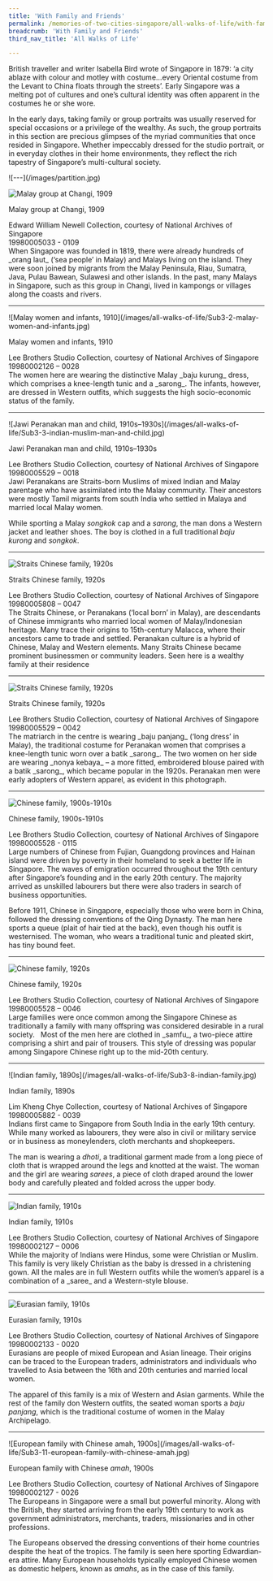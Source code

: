 ```yaml
---
title: 'With Family and Friends'
permalink: /memories-of-two-cities-singapore/all-walks-of-life/with-family-and-friends/
breadcrumb: 'With Family and Friends'
third_nav_title: 'All Walks of Life'

---
```


British traveller and writer Isabella Bird wrote of Singapore in 1879: ‘a city ablaze with colour and motley with costume…every Oriental costume from the Levant to China floats through the streets’. Early Singapore was a melting pot of cultures and one’s cultural identity was often apparent in the costumes he or she wore.  

In the early days, taking family or group portraits was usually reserved for special occasions or a privilege of the wealthy. As such, the group portraits in this section are precious glimpses of the myriad communities that once resided in Singapore. Whether impeccably dressed for the studio portrait, or in everyday clothes in their home environments, they reflect the rich tapestry of Singapore’s multi-cultural society. 
<p></p>
![---](/images/partition.jpg)

![Malay group at Changi, 1909](/images/all-walks-of-life/Sub3-1-malay-group-at-changi-cr.jpg)
<div class="custom-caption">
<div><p>Malay group at Changi, 1909</p></div>
<div>Edward William Newell Collection, courtesy of National Archives of Singapore</div>
<div>19980005033 - 0109</div>
</div>
When Singapore was founded in 1819, there were already hundreds of _orang laut_ (‘sea people’ in Malay) and Malays living on the island. They were soon joined by migrants from the Malay Peninsula, Riau, Sumatra, Java, Pulau Bawean, Sulawesi and other islands. In the past, many Malays in Singapore, such as this group in Changi, lived in kampongs or villages along the coasts and rivers.  
<p></p>
<p></p>
<hr>

<p class="portrait-resize" markdown="1">
![Malay women and infants, 1910](/images/all-walks-of-life/Sub3-2-malay-women-and-infants.jpg)
</p>
<div class="custom-caption">
<div><p>Malay women and infants, 1910</p></div>
<div>Lee Brothers Studio Collection, courtesy of National Archives of Singapore</div>
<div>19980002126 – 0028</div>
</div>
The women here are wearing the distinctive Malay _baju kurung_ dress, which comprises a knee-length tunic and a _sarong_. The infants, however, are dressed in Western outfits, which suggests the high socio-economic status of the family.  
<p></p>
<p></p>
<hr>

<p class="portrait-resize" markdown="1">
![Jawi Peranakan man and child, 1910s–1930s](/images/all-walks-of-life/Sub3-3-indian-muslim-man-and-child.jpg)
</p>
<div class="custom-caption">
<div><p>Jawi Peranakan man and child, 1910s–1930s</p></div>
<div>Lee Brothers Studio Collection, courtesy of National Archives of Singapore</div>
<div>19980005529 – 0018</div>
</div>
Jawi Peranakans are Straits-born Muslims of mixed Indian and Malay parentage who have assimilated into the Malay community. Their ancestors were mostly Tamil migrants from south India who settled in Malaya and married local Malay women. 

While sporting a Malay _songkok_ cap and a _sarong_, the man dons a Western jacket and leather shoes. The boy is clothed in a full traditional _baju kurong_ and _songkok_.
<p></p>
<p></p>
<hr>

![Straits Chinese family, 1920s](/images/all-walks-of-life/Sub3-4-straits-chinese-family-cr.jpg)
<div class="custom-caption">
<div><p>Straits Chinese family, 1920s</p></div>
<div>Lee Brothers Studio Collection, courtesy of National Archives of Singapore</div>
<div>19980005808 – 0047</div>
</div>
The Straits Chinese, or Peranakans (‘local born’ in Malay), are descendants of Chinese immigrants who married local women of Malay/Indonesian heritage. Many trace their origins to 15th-century Malacca, where their ancestors came to trade and settled. Peranakan culture is a hybrid of Chinese, Malay and Western elements. Many Straits Chinese became prominent businessmen or community leaders. Seen here is a wealthy family at their residence
<p></p>
<p></p>
<hr>

![Straits Chinese family, 1920s](/images/all-walks-of-life/Sub3-5-straits-chinese-family.jpg)
<div class="custom-caption">
<div><p>Straits Chinese family, 1920s</p></div>
<div>Lee Brothers Studio Collection, courtesy of National Archives of Singapore</div>
<div>19980005529 – 0042</div>
</div>
The matriarch in the centre is wearing _baju panjang_ (‘long dress’ in Malay), the traditional costume for Peranakan women that comprises a knee-length tunic worn over a batik _sarong_. The two women on her side are wearing _nonya kebaya_ – a more fitted, embroidered blouse paired with a batik _sarong_, which became popular in the 1920s. Peranakan men were early adopters of Western apparel, as evident in this photograph. 
<p></p>
<p></p>
<hr>

![Chinese family, 1900s-1910s](/images/all-walks-of-life/Sub3-6-chinese-family.jpg)
<div class="custom-caption">
<div><p>Chinese family, 1900s-1910s</p></div>
<div>Lee Brothers Studio Collection, courtesy of National Archives of Singapore</div>
<div>19980005528 - 0115</div>
</div>
Large numbers of Chinese from Fujian, Guangdong provinces and Hainan island were driven by poverty in their homeland to seek a better life in Singapore. The waves of emigration occurred throughout the 19th century after Singapore’s founding and in the early 20th century. The majority arrived as unskilled labourers but there were also traders in search of business opportunities.  

Before 1911, Chinese in Singapore, especially those who were born in China, followed the dressing conventions of the Qing Dynasty. The man here sports a queue (plait of hair tied at the back), even though his outfit is westernised. The woman, who wears a traditional tunic and pleated skirt, has tiny bound feet.
<p></p>
<p></p>
<hr>

![Chinese family, 1920s](/images/all-walks-of-life/Sub3-7-studio-portrait-of-a-family.jpg)
<div class="custom-caption">
<div><p>Chinese family, 1920s</p></div>
<div>Lee Brothers Studio Collection, courtesy of National Archives of Singapore</div>
<div>19980005528 – 0046</div>
</div>
Large families were once common among the Singapore Chinese as traditionally a family with many offspring was considered desirable in a rural society.
 
Most of the men here are clothed in _samfu_, a two-piece attire comprising a shirt and pair of trousers. This style of dressing was popular among Singapore Chinese right up to the mid-20th century.  
<p></p>
<p></p>
<hr>

<p class="portrait-resize" markdown="1">
![Indian family, 1890s](/images/all-walks-of-life/Sub3-8-indian-family.jpg)
</p>
<div class="custom-caption">
<div><p>Indian family, 1890s</p></div>
<div>Lim Kheng Chye Collection, courtesy of National Archives of Singapore</div>
<div>19980005882 - 0039</div>
</div>
Indians first came to Singapore from South India in the early 19th century. While many worked as labourers, they were also in civil or military service or in business as moneylenders, cloth merchants and shopkeepers. 

The man is wearing a _dhoti_, a traditional garment made from a long piece of cloth that is wrapped around the legs and knotted at the waist. The woman and the girl are wearing _sarees_, a piece of cloth draped around the lower body and carefully pleated and folded across the upper body.
<p></p>
<p></p>
<hr>

![Indian family, 1910s](/images/all-walks-of-life/Sub3-9-indian-family.jpg)
<div class="custom-caption">
<div><p>Indian family, 1910s</p></div>
<div>Lee Brothers Studio Collection, courtesy of National Archives of Singapore</div>
<div>19980002127 – 0006</div>
</div>
While the majority of Indians were Hindus, some were Christian or Muslim. This family is very likely Christian as the baby is dressed in a christening gown. All the males are in full Western outfits while the women’s apparel is a combination of a _saree_ and a Western-style blouse.
<p></p>
<p></p>
<hr>

![Eurasian family, 1910s](/images/all-walks-of-life/Sub3-10-eurasian-family-cr.jpg)
<div class="custom-caption">
<div><p>Eurasian family, 1910s</p></div>
<div>Lee Brothers Studio Collection, courtesy of National Archives of Singapore</div>
<div>19980002133 - 0020</div>
</div>
Eurasians are people of mixed European and Asian lineage. Their origins can be traced to the European traders, administrators and individuals who travelled to Asia between the 16th and 20th centuries and married local women. 

The apparel of this family is a mix of Western and Asian garments. While the rest of the family don Western outfits, the seated woman sports a _baju panjang_, which is the traditional costume of women in the Malay Archipelago.
<p></p>
<p></p>
<hr>

<p class="portrait-resize" markdown="1">
![European family with Chinese amah, 1900s](/images/all-walks-of-life/Sub3-11-european-family-with-chinese-amah.jpg)
</p>
<div class="custom-caption">
<div><p>European family with Chinese <i>amah</i>, 1900s</p></div>
<div>Lee Brothers Studio Collection, courtesy of National Archives of Singapore</div>
<div>19980002127 - 0026</div>
</div>
The Europeans in Singapore were a small but powerful minority. Along with the British, they started arriving from the early 19th century to work as government administrators, merchants, traders, missionaries and in other professions. 

The Europeans observed the dressing conventions of their home countries despite the heat of the tropics. The family is seen here sporting Edwardian-era attire. Many European households typically employed Chinese women as domestic helpers, known as _amahs_, as in the case of this family.
<p></p>
<p></p>
